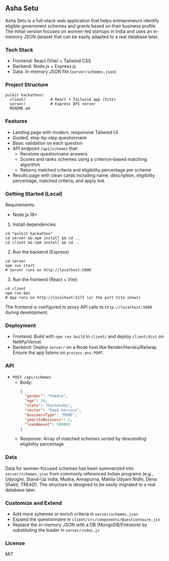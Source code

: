 ## Asha Setu

Asha Setu is a full-stack web application that helps entrepreneurs identify eligible government schemes and grants based on their business profile. The initial version focuses on women-led startups in India and uses an in-memory JSON dataset that can be easily adapted to a real database later.

### Tech Stack
- Frontend: React (Vite) + Tailwind CSS
- Backend: Node.js + Express.js
- Data: In-memory JSON file (`server/schemes.json`)

### Project Structure
```
pulkit hackathon/
  client/           # React + Tailwind app (Vite)
  server/           # Express API server
  README.md
```

### Features
- Landing page with modern, responsive Tailwind UI
- Guided, step-by-step questionnaire
- Basic validation on each question
- API endpoint `/api/schemes` that:
  - Receives questionnaire answers
  - Scores and ranks schemes using a criterion-based matching algorithm
  - Returns matched criteria and eligibility percentage per scheme
- Results page with clean cards including name, description, eligibility percentage, matched criteria, and apply link

### Getting Started (Local)

Requirements:
- Node.js 18+

1) Install dependencies
```
cd "pulkit hackathon"
cd server && npm install && cd ..
cd client && npm install && cd ..
```

2) Run the backend (Express)
```
cd server
npm run start
# Server runs on http://localhost:5000
```

3) Run the frontend (React + Vite)
```
cd client
npm run dev
# App runs on http://localhost:5173 (or the port Vite shows)
```

The frontend is configured to proxy API calls to `http://localhost:5000` during development.

### Deployment
- Frontend: Build with `npm run build` in `client/` and deploy `client/dist` on Netlify/Vercel.
- Backend: Deploy `server/` on a Node host like Render/Heroku/Railway. Ensure the app listens on `process.env.PORT`.

### API
- `POST /api/schemes`
  - Body:
    ```json
    {
      "gender": "Female",
      "age": 28,
      "state": "Karnataka",
      "sector": "Food Service",
      "businessType": "MSME",
      "yearsInBusiness": 2,
      "loanAmount": 500000
    }
    ```
  - Response: Array of matched schemes sorted by descending eligibility percentage

### Data
Data for women-focused schemes has been summarized into `server/schemes.json` from commonly referenced Indian programs (e.g., Udyogini, Stand-Up India, Mudra, Annapurna, Mahila Udyam Nidhi, Dena Shakti, TREAD). The structure is designed to be easily migrated to a real database later.

### Customize and Extend
- Add more schemes or enrich criteria in `server/schemes.json`
- Expand the questionnaire in `client/src/components/Questionnaire.jsx`
- Replace the in-memory JSON with a DB (MongoDB/Firestore) by substituting the loader in `server/index.js`

### License
MIT



